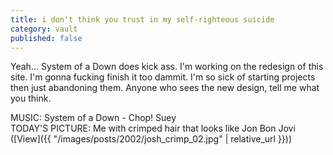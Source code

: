 ```yaml
---
title: i don't think you trust in my self-righteous suicide
category: vault
published: false
---
```


Yeah... System of a Down does kick ass. I'm working on the redesign of this
site. I'm gonna fucking finish it too dammit. I'm so sick of starting projects
then just abandoning them. Anyone who sees the new design, tell me what you
think.

MUSIC: System of a Down - Chop! Suey  
TODAY'S PICTURE: Me with crimped hair that looks like Jon Bon Jovi ([View]({{ "/images/posts/2002/josh_crimp_02.jpg" | relative_url }}))
